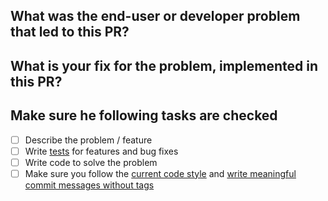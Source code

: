 <!--
Thanks so much for the contribution!

Note that you must abide by the [code of conduct](https://github.com/rubygems/rubygems/blob/master/CODE_OF_CONDUCT.md) to contribute to this project.

To make reviewing this PR a bit easier, please fill out answers to the following questions.
-->

## What was the end-user or developer problem that led to this PR?

<!-- Write a clear and complete description of the problem -->

## What is your fix for the problem, implemented in this PR?

<!-- Explain the fix being implemented. Include any diagnosis you run to
determine the cause of the issue and your conclusions. If you considered other
alternatives, explain why you end up choosing the current implementation -->

## Make sure he following tasks are checked

- [ ] Describe the problem / feature
- [ ] Write [tests](https://github.com/rubygems/rubygems/blob/master/bundler/doc/development/PULL_REQUESTS.md#tests) for features and bug fixes
- [ ] Write code to solve the problem
- [ ] Make sure you follow the [current code style](https://github.com/rubygems/rubygems/blob/master/bundler/doc/development/PULL_REQUESTS.md#code-formatting) and [write meaningful commit messages without tags](https://github.com/rubygems/rubygems/blob/master/bundler/doc/development/PULL_REQUESTS.md#commit-messages)
